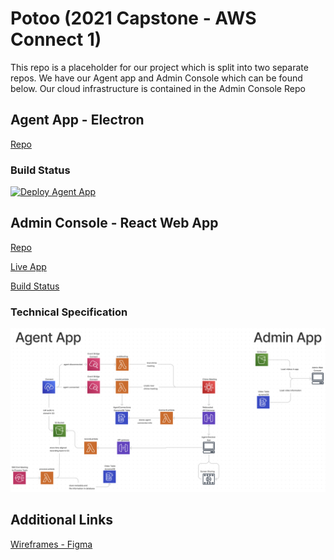 # Potoo (2021 Capstone - AWS Connect 1) 
This repo is a placeholder for our project which is split into two separate repos. We have our Agent app and Admin Console which can be found below. Our cloud infrastructure is contained in the Admin Console Repo


## Agent App - Electron
[Repo](https://github.com/CPSECapstone/Potoo-Agent-App)

### Build Status
[![Deploy Agent App](https://github.com/CPSECapstone/Potoo-Agent-App/actions/workflows/build-electron.yml/badge.svg)](https://github.com/CPSECapstone/Potoo-Agent-App/actions/workflows/build-electron.yml)

## Admin Console - React Web App
[Repo](https://github.com/CPSECapstone/Potoo-Admin-Console)

[Live App](https://master.d2w7dfyk32xgu0.amplifyapp.com/)


[Build Status](https://us-west-2.console.aws.amazon.com/amplify/home?region=us-west-2&code=10a30da85dffa58568a2#/d2w7dfyk32xgu0)


### Technical Specification
![Tech Spec](/tech-spec.png)



## Additional Links
[Wireframes - Figma](https://www.figma.com/file/4nnkjGpcLI8HKQ0AkMpDwr/Potoo-Wireframes)
